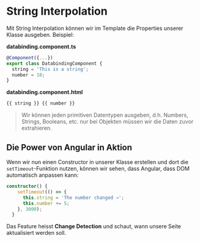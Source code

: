 # String Interpolation

Mit String Interpolation können wir im Template die Properties unserer Klasse ausgeben. Beispiel:

<path>**databinding.component.ts**</path>

````Typescript
@Component({...})
export class DatabindingComponent {
  string = 'This is a string';
  number = 10;
}
````

<path>**databinding.component.html**</path>

````HTML
{{ string }} {{ number }}
````

> Wir können jeden primitiven Datentypen ausgeben, d.h. Numbers, Strings, Booleans, etc. nur bei Objekten müssen wir die Daten zuvor extrahieren.

## Die Power von Angular in Aktion

Wenn wir nun einen Constructor in unserer Klasse erstellen und dort die `setTimeout`-Funktion nutzen, können wir sehen, dass Angular, dass DOM automatisch anpassen kann:

````Typescript
constructor() {
    setTimeout(() => {
      this.string = 'The number changed →';
      this.number += 5;
    }, 3000);
  }
````

Das Feature heisst **Change Detection** und schaut, wann unsere Seite aktualisiert werden soll. 